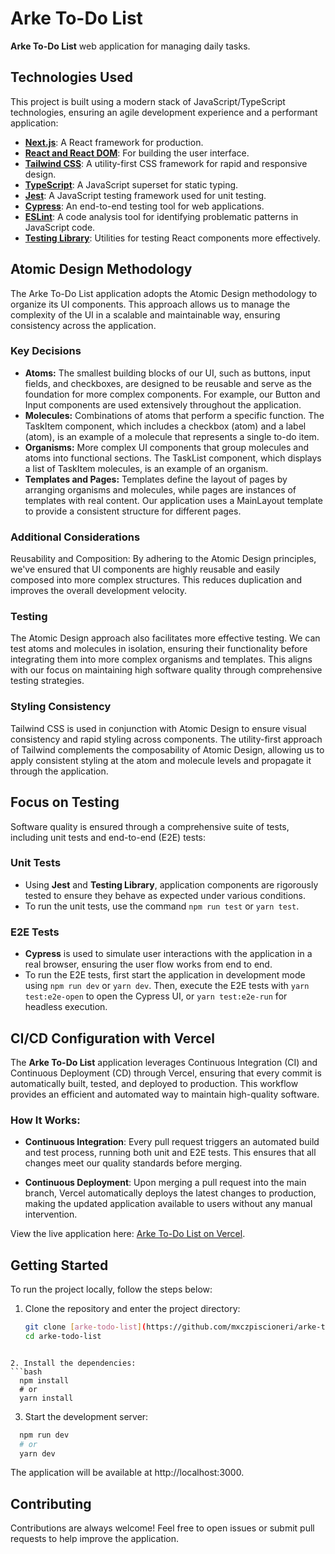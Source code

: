 # Arke To-Do List

**Arke To-Do List** web application for managing daily tasks.

## Technologies Used

This project is built using a modern stack of JavaScript/TypeScript technologies, ensuring an agile development experience and a performant application:

- **[Next.js](https://nextjs.org/)**: A React framework for production.
- **[React and React DOM](https://reactjs.org/)**: For building the user interface.
- **[Tailwind CSS](https://tailwindcss.com/)**: A utility-first CSS framework for rapid and responsive design.
- **[TypeScript](https://www.typescriptlang.org/)**: A JavaScript superset for static typing.
- **[Jest](https://jestjs.io/)**: A JavaScript testing framework used for unit testing.
- **[Cypress](https://www.cypress.io/)**: An end-to-end testing tool for web applications.
- **[ESLint](https://eslint.org/)**: A code analysis tool for identifying problematic patterns in JavaScript code.
- **[Testing Library](https://testing-library.com/)**: Utilities for testing React components more effectively.

## Atomic Design Methodology

The Arke To-Do List application adopts the Atomic Design methodology to organize its UI components. This approach allows us to manage the complexity of the UI in a scalable and maintainable way, ensuring consistency across the application.

### Key Decisions

- **Atoms:** The smallest building blocks of our UI, such as buttons, input fields, and checkboxes, are designed to be reusable and serve as the foundation for more complex components. For example, our Button and Input components are used extensively throughout the application.
- **Molecules:** Combinations of atoms that perform a specific function. The TaskItem component, which includes a checkbox (atom) and a label (atom), is an example of a molecule that represents a single to-do item.
- **Organisms:** More complex UI components that group molecules and atoms into functional sections. The TaskList component, which displays a list of TaskItem molecules, is an example of an organism.
- **Templates and Pages:** Templates define the layout of pages by arranging organisms and molecules, while pages are instances of templates with real content. Our application uses a MainLayout template to provide a consistent structure for different pages.

### Additional Considerations

Reusability and Composition: By adhering to the Atomic Design principles, we've ensured that UI components are highly reusable and easily composed into more complex structures. This reduces duplication and improves the overall development velocity.

### Testing

The Atomic Design approach also facilitates more effective testing. We can test atoms and molecules in isolation, ensuring their functionality before integrating them into more complex organisms and templates. This aligns with our focus on maintaining high software quality through comprehensive testing strategies.

### Styling Consistency

Tailwind CSS is used in conjunction with Atomic Design to ensure visual consistency and rapid styling across components. The utility-first approach of Tailwind complements the composability of Atomic Design, allowing us to apply consistent styling at the atom and molecule levels and propagate it through the application.

## Focus on Testing

Software quality is ensured through a comprehensive suite of tests, including unit tests and end-to-end (E2E) tests:

### Unit Tests

- Using **Jest** and **Testing Library**, application components are rigorously tested to ensure they behave as expected under various conditions.
- To run the unit tests, use the command `npm run test` or `yarn test`.

### E2E Tests

- **Cypress** is used to simulate user interactions with the application in a real browser, ensuring the user flow works from end to end.
- To run the E2E tests, first start the application in development mode using `npm run dev` or `yarn dev`. Then, execute the E2E tests with `yarn test:e2e-open` to open the Cypress UI, or `yarn test:e2e-run` for headless execution.

## CI/CD Configuration with Vercel

The **Arke To-Do List** application leverages Continuous Integration (CI) and Continuous Deployment (CD) through Vercel, ensuring that every commit is automatically built, tested, and deployed to production. This workflow provides an efficient and automated way to maintain high-quality software.

### How It Works:

- **Continuous Integration**: Every pull request triggers an automated build and test process, running both unit and E2E tests. This ensures that all changes meet our quality standards before merging.

- **Continuous Deployment**: Upon merging a pull request into the main branch, Vercel automatically deploys the latest changes to production, making the updated application available to users without any manual intervention.

View the live application here: [Arke To-Do List on Vercel](https://arke-todo-list.vercel.app/).

## Getting Started

To run the project locally, follow the steps below:

1. Clone the repository and enter the project directory:
   ```bash
   git clone [arke-todo-list](https://github.com/mxczpiscioneri/arke-todo-list)
   cd arke-todo-list
   ```

````

2. Install the dependencies:
```bash
  npm install
  # or
  yarn install
````

3. Start the development server:

```bash
  npm run dev
  # or
  yarn dev
```

The application will be available at http://localhost:3000.

## Contributing

Contributions are always welcome! Feel free to open issues or submit pull requests to help improve the application.
